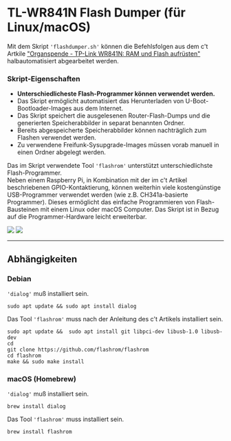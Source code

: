 # TL-WR841N Flash Dumper (für Linux/macOS)
Mit dem Skript `'flashdumper.sh'` können die Befehlsfolgen aus dem c't Artkile ["Organspende -
TP-Link WR841N: RAM und Flash aufrüsten"](https://www.heise.de/select/ct/2019/14/1561986310067151) halbautomatisiert abgearbeitet werden.

### Skript-Eigenschaften

- **Unterschiedlicheste Flash-Programmer können verwendet werden.**
- Das Skript ermöglicht automatisiert das Herunterladen von U-Boot-Bootloader-Images aus dem Internet.
- Das Skript speichert die ausgelesenen Router-Flash-Dumps und die generierten Speicherabbilder in separat benannten Ordner.
- Bereits abgespeicherte Speicherabbilder können nachträglich zum Flashen verwendet werden.
- Zu verwendene Freifunk-Sysupgrade-Images müssen vorab manuell in einen Ordner abgelegt werden.

Das im Skript verwendete Tool `'flashrom'` unterstützt unterschiedlichste Flash-Programmer.  
Neben einem Raspberry Pi, in Kombination mit der im c't Artikel beschriebenen GPIO-Kontaktierung, können weiterhin viele kostengünstige USB-Programmer verwendet werden (wie z.B. CH341a-basierte Programmer). Dieses ermöglicht das einfache Programmieren von Flash-Bausteinen mit einem Linux oder macOS Computer. Das Skript ist in Bezug auf die Programmer-Hardware leicht erweiterbar.

![](https://user-images.githubusercontent.com/1434390/62911018-1871fe00-bd83-11e9-8231-481d3d9cdc44.png)
![](https://user-images.githubusercontent.com/1434390/62911031-1f990c00-bd83-11e9-93f5-1c2494607440.png)

---

## Abhängigkeiten
### Debian
`'dialog'` muß installiert sein.
```
sudo apt update && sudo apt install dialog
```

Das Tool `'flashrom'` muss nach der Anleitung des c't Artikels installiert sein.
```
sudo apt update &&  sudo apt install git libpci-dev libusb-1.0 libusb-dev
cd
git clone https://github.com/flashrom/flashrom
cd flashrom
make && sudo make install
```

### macOS (Homebrew) 
`'dialog'` muß installiert sein.
```
brew install dialog
```

Das Tool `'flashrom'` muss installiert sein.
```
brew install flashrom
```
